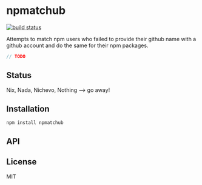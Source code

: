 # npmatchub
[![build status](https://secure.travis-ci.org/thlorenz/npmatchub.png)](http://travis-ci.org/thlorenz/npmatchub)

Attempts to match npm users who failed to provide their github name with a github account and do the same for their npm packages.

```js
// TODO
```

## Status

Nix, Nada, Nichevo, Nothing --> go away!
## Installation

    npm install npmatchub

## API


## License

MIT
